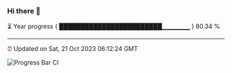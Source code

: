 ### Hi there 👋

⏳ Year progress { ████████████████████████▁▁▁▁▁▁ } 80.34 %

---

⏰ Updated on Sat, 21 Oct 2023 06:12:24 GMT

![Progress Bar CI](https://github.com/liununu/liununu/workflows/Progress%20Bar%20CI/badge.svg)
